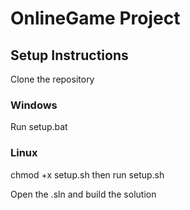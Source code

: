 # OnlineGame Project

## Setup Instructions

Clone the repository

### Windows

Run setup.bat

### Linux

chmod +x setup.sh then run setup.sh

Open the .sln and build the solution
